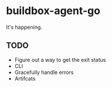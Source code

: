 # buildbox-agent-go

It's happening.

## TODO

- Figure out a way to get the exit status
- CLI
- Gracefully handle errors
- Artifcats
